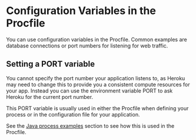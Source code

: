 # Configuration Variables in the Procfile 

  You can use configuration variables in the Procfile.  Common examples are database connections or port numbers for listening for web traffic. 


## Setting a PORT variable 

  You cannot specify the port number your application listens to, as Heroku may need to change this to provide you a consistent compute resources for your app.  Instead you can use the environment variable PORT to ask Heroku for the current port number.
  
  This PORT variable is usually used in either the Procfile when defining your process or in the configuration file for your application.
  
  See the [Java process examples](java-process-examples.html) section to see how this is used in the Procfile.

